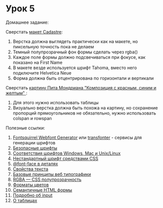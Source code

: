 # Урок 5

Домашнее задание:

Сверстать [макет Cadastre](../maket/homework5.psd):

1. Верстка должна выглядеть практически как на макете, но пиксельную точность пока не делаем
2. Темный полупрозрачный фон формы сделать через rgba()
3. Каждое поле формы должно подсвечиваться при фокусе, как показано на First Name
4. В макете везде используется шрифт Tahoma, вместо него подключите Helvetica Neue
5. Форма должна быть отцентрирована по горизонтали и вертикали

Сверстать [картину Пита Мондриана "Композиция с красным, синим и желтым" ](../maket/homework5_table.png):

1. Для этого нужно использовать таблицы
2. Визуально верстка должна быть похожа на картину, но сохранение пропорций прямоугольников не обязательно, нужно использовать colspan и rowspan


Полезные ссылки:

1. [Fontsquirrel Webfont Generator](http://www.fontsquirrel.com/tools/webfont-generator) или [transfonter](http://transfonter.org/) - сервисы для генерации шрифтов
2. [Безопасные шрифты](http://www.xiper.net/collect/html-and-css-tricks/typographics/safe-fonts.html)
3. [Соответствия шрифтов Windows, Mac и Unix/Linux](http://www.xiper.net/collect/html-and-css-tricks/typographics/safe-fonts-part2.html)
4. [Нестандартный шрифт средствами CSS](http://www.xiper.net/collect/html-and-css-tricks/typographics/font-face-non-standart-fonts-on-css.html)
5. [@font-face в деталях](http://xiper.net/collect/html-and-css-tricks/typographics/font-face-in-the-details)
6. [Свойства текста](http://htmlbook.ru/content/svoystva-teksta)
7. [Базовые принципы веб типографики](http://www.wearymax.ru/webmasters/typographic/)
8. [RGBA — CSS полупрозрачность](http://www.xiper.net/collect/html-and-css-tricks/css-tricks/rgba.html)
9. [Форматы цветов](http://htmlbook.ru/css/value/color)
10. [Семантичные HTML формы](http://www.xiper.net/learn/tegofenshuj/semantic-html-forms.html)
11. [Подробно об input](http://www.xiper.net/manuals/html/tags/input.html)
12. [О таблицах](http://htmlbook.ru/html/table)
